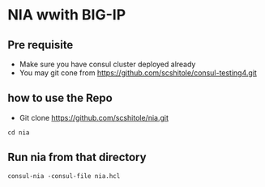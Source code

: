 # NIA wwith BIG-IP

## Pre requisite

- Make sure you have consul cluster deployed already
- You may git cone from https://github.com/scshitole/consul-testing4.git

## how to use the Repo

- Git clone https://github.com/scshitole/nia.git

```
cd nia

```

## Run nia from that directory

```
consul-nia -consul-file nia.hcl

```

